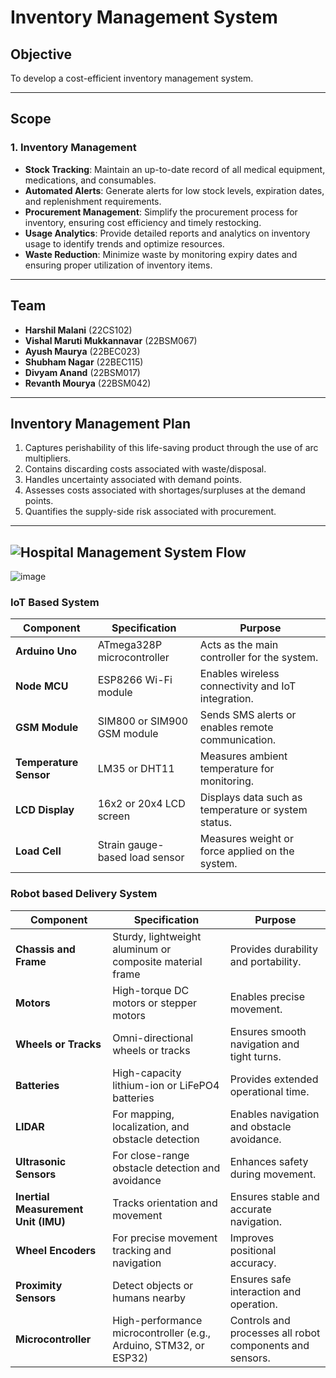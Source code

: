 # Inventory Management System

## Objective
To develop a cost-efficient inventory management system.

---

## Scope

### 1. Inventory Management
- **Stock Tracking**: Maintain an up-to-date record of all medical equipment, medications, and consumables.
- **Automated Alerts**: Generate alerts for low stock levels, expiration dates, and replenishment requirements.
- **Procurement Management**: Simplify the procurement process for inventory, ensuring cost efficiency and timely restocking.
- **Usage Analytics**: Provide detailed reports and analytics on inventory usage to identify trends and optimize resources.
- **Waste Reduction**: Minimize waste by monitoring expiry dates and ensuring proper utilization of inventory items.
---

## Team
- **Harshil Malani** (22CS102)  
- **Vishal Maruti Mukkannavar** (22BSM067)  
- **Ayush Maurya** (22BEC023)  
- **Shubham Nagar** (22BEC115)  
- **Divyam Anand** (22BSM017)  
- **Revanth Mourya** (22BSM042)  

---

## Inventory Management Plan

1. Captures perishability of this life-saving product through the use of arc multipliers.
2. Contains discarding costs associated with waste/disposal.
3. Handles uncertainty associated with demand points.
4. Assesses costs associated with shortages/surpluses at the demand points.
5. Quantifies the supply-side risk associated with procurement.

---
![Hospital Management System Flow](https://github.com/user-attachments/assets/be8d710a-f265-4048-b6f8-6a1f51d51139)
---
![image](https://github.com/user-attachments/assets/4bfb9535-03cd-4a1b-a041-8fe358c75aec)

### IoT Based System

| **Component**         | **Specification**                         | **Purpose**                                       |
|------------------------|-------------------------------------------|--------------------------------------------------|
| **Arduino Uno**        | ATmega328P microcontroller                | Acts as the main controller for the system.      |
| **Node MCU**           | ESP8266 Wi-Fi module                     | Enables wireless connectivity and IoT integration.|
| **GSM Module**         | SIM800 or SIM900 GSM module               | Sends SMS alerts or enables remote communication.|
| **Temperature Sensor** | LM35 or DHT11                             | Measures ambient temperature for monitoring.     |
| **LCD Display**        | 16x2 or 20x4 LCD screen                   | Displays data such as temperature or system status. |
| **Load Cell**          | Strain gauge-based load sensor            | Measures weight or force applied on the system.  |


### Robot based Delivery System

| **Component**          | **Specification**                                                     | **Purpose**                                |
|-------------------------|----------------------------------------------------------------------|--------------------------------------------|
| **Chassis and Frame**   | Sturdy, lightweight aluminum or composite material frame            | Provides durability and portability.       |
| **Motors**              | High-torque DC motors or stepper motors                              | Enables precise movement.                  |
| **Wheels or Tracks**    | Omni-directional wheels or tracks                                    | Ensures smooth navigation and tight turns. |
| **Batteries**           | High-capacity lithium-ion or LiFePO4 batteries                      | Provides extended operational time.        |
| **LIDAR**               | For mapping, localization, and obstacle detection                   | Enables navigation and obstacle avoidance. |
| **Ultrasonic Sensors**  | For close-range obstacle detection and avoidance                    | Enhances safety during movement.           |
| **Inertial Measurement Unit (IMU)** | Tracks orientation and movement                          | Ensures stable and accurate navigation.    |
| **Wheel Encoders**      | For precise movement tracking and navigation                        | Improves positional accuracy.              |
| **Proximity Sensors**   | Detect objects or humans nearby                                     | Ensures safe interaction and operation.    |
| **Microcontroller**     | High-performance microcontroller (e.g., Arduino, STM32, or ESP32)   | Controls and processes all robot components and sensors. |



